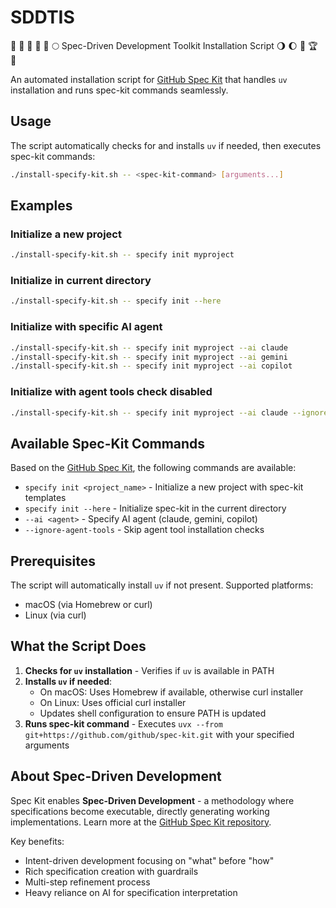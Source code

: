 # SDDTIS

🌾 🥳 🌋 🏰 🌅 🌕 Spec-Driven Development Toolkit Installation Script 🌖 🌔 🌈 🏆 👑

An automated installation script for [GitHub Spec Kit](https://github.com/github/spec-kit) that handles `uv` installation and runs spec-kit commands seamlessly.

## Usage

The script automatically checks for and installs `uv` if needed, then executes spec-kit commands:

```bash
./install-specify-kit.sh -- <spec-kit-command> [arguments...]
```

## Examples

### Initialize a new project

```bash
./install-specify-kit.sh -- specify init myproject
```

### Initialize in current directory

```bash
./install-specify-kit.sh -- specify init --here
```

### Initialize with specific AI agent

```bash
./install-specify-kit.sh -- specify init myproject --ai claude
./install-specify-kit.sh -- specify init myproject --ai gemini
./install-specify-kit.sh -- specify init myproject --ai copilot
```

### Initialize with agent tools check disabled

```bash
./install-specify-kit.sh -- specify init myproject --ai claude --ignore-agent-tools
```

## Available Spec-Kit Commands

Based on the [GitHub Spec Kit](https://github.com/github/spec-kit), the following commands are available:

- `specify init <project_name>` - Initialize a new project with spec-kit templates
- `specify init --here` - Initialize spec-kit in the current directory
- `--ai <agent>` - Specify AI agent (claude, gemini, copilot)
- `--ignore-agent-tools` - Skip agent tool installation checks

## Prerequisites

The script will automatically install `uv` if not present. Supported platforms:

- macOS (via Homebrew or curl)
- Linux (via curl)

## What the Script Does

1. **Checks for `uv` installation** - Verifies if `uv` is available in PATH
2. **Installs `uv` if needed**:
   - On macOS: Uses Homebrew if available, otherwise curl installer
   - On Linux: Uses official curl installer
   - Updates shell configuration to ensure PATH is updated
3. **Runs spec-kit command** - Executes `uvx --from git+https://github.com/github/spec-kit.git` with your specified arguments

## About Spec-Driven Development

Spec Kit enables **Spec-Driven Development** - a methodology where specifications become executable, directly generating working implementations. Learn more at the [GitHub Spec Kit repository](https://github.com/github/spec-kit).

Key benefits:

- Intent-driven development focusing on "what" before "how"
- Rich specification creation with guardrails
- Multi-step refinement process
- Heavy reliance on AI for specification interpretation

